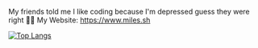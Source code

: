 My friends told me I like coding because I'm depressed guess they were right 🤷‍♂️
My Website: https://www.miles.sh


[![Top Langs](https://github-readme-stats.vercel.app/api/top-langs/?username=Y2Kwastaken&langs_count=8)](https://github.com/y2kwastaken/github-readme-stats)
